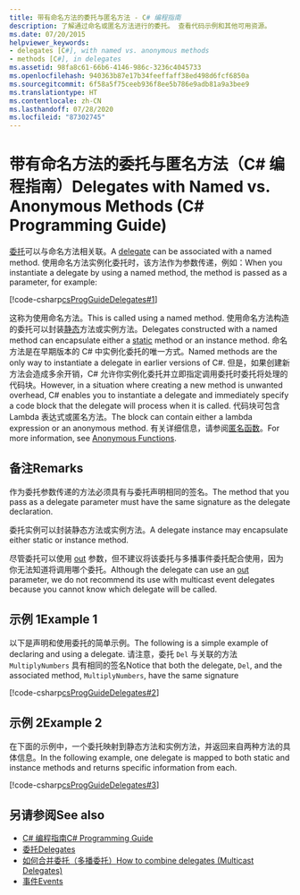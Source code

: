 ```yaml
---
title: 带有命名方法的委托与匿名方法 - C# 编程指南
description: 了解通过命名或匿名方法进行的委托。 查看代码示例和其他可用资源。
ms.date: 07/20/2015
helpviewer_keywords:
- delegates [C#], with named vs. anonymous methods
- methods [C#], in delegates
ms.assetid: 98fa8c61-66b6-4146-986c-3236c4045733
ms.openlocfilehash: 940363b87e17b34feeffaff38ed498d6fcf6850a
ms.sourcegitcommit: 6f58a5f75ceeb936f8ee5b786e9adb81a9a3bee9
ms.translationtype: HT
ms.contentlocale: zh-CN
ms.lasthandoff: 07/28/2020
ms.locfileid: "87302745"
---
```

# <a name="delegates-with-named-vs-anonymous-methods-c-programming-guide"></a><span data-ttu-id="d7bfd-104">带有命名方法的委托与匿名方法（C# 编程指南）</span><span class="sxs-lookup"><span data-stu-id="d7bfd-104">Delegates with Named vs. Anonymous Methods (C# Programming Guide)</span></span>
<span data-ttu-id="d7bfd-105">[委托](../../language-reference/builtin-types/reference-types.md)可以与命名方法相关联。</span><span class="sxs-lookup"><span data-stu-id="d7bfd-105">A [delegate](../../language-reference/builtin-types/reference-types.md) can be associated with a named method.</span></span> <span data-ttu-id="d7bfd-106">使用命名方法实例化委托时，该方法作为参数传递，例如：</span><span class="sxs-lookup"><span data-stu-id="d7bfd-106">When you instantiate a delegate by using a named method, the method is passed as a parameter, for example:</span></span>  
  
 [!code-csharp[csProgGuideDelegates#1](~/samples/snippets/csharp/VS_Snippets_VBCSharp/csProgGuideDelegates/CS/Delegates.cs#1)]  
  
 <span data-ttu-id="d7bfd-107">这称为使用命名方法。</span><span class="sxs-lookup"><span data-stu-id="d7bfd-107">This is called using a named method.</span></span> <span data-ttu-id="d7bfd-108">使用命名方法构造的委托可以封装[静态](../../language-reference/keywords/static.md)方法或实例方法。</span><span class="sxs-lookup"><span data-stu-id="d7bfd-108">Delegates constructed with a named method can encapsulate either a [static](../../language-reference/keywords/static.md) method or an instance method.</span></span> <span data-ttu-id="d7bfd-109">命名方法是在早期版本的 C# 中实例化委托的唯一方式。</span><span class="sxs-lookup"><span data-stu-id="d7bfd-109">Named methods are the only way to instantiate a delegate in earlier versions of C#.</span></span> <span data-ttu-id="d7bfd-110">但是，如果创建新方法会造成多余开销，C# 允许你实例化委托并立即指定调用委托时委托将处理的代码块。</span><span class="sxs-lookup"><span data-stu-id="d7bfd-110">However, in a situation where creating a new method is unwanted overhead, C# enables you to instantiate a delegate and immediately specify a code block that the delegate will process when it is called.</span></span> <span data-ttu-id="d7bfd-111">代码块可包含 Lambda 表达式或匿名方法。</span><span class="sxs-lookup"><span data-stu-id="d7bfd-111">The block can contain either a lambda expression or an anonymous method.</span></span> <span data-ttu-id="d7bfd-112">有关详细信息，请参阅[匿名函数](../statements-expressions-operators/anonymous-functions.md)。</span><span class="sxs-lookup"><span data-stu-id="d7bfd-112">For more information, see [Anonymous Functions](../statements-expressions-operators/anonymous-functions.md).</span></span>  
  
## <a name="remarks"></a><span data-ttu-id="d7bfd-113">备注</span><span class="sxs-lookup"><span data-stu-id="d7bfd-113">Remarks</span></span>  
 <span data-ttu-id="d7bfd-114">作为委托参数传递的方法必须具有与委托声明相同的签名。</span><span class="sxs-lookup"><span data-stu-id="d7bfd-114">The method that you pass as a delegate parameter must have the same signature as the delegate declaration.</span></span>  
  
 <span data-ttu-id="d7bfd-115">委托实例可以封装静态方法或实例方法。</span><span class="sxs-lookup"><span data-stu-id="d7bfd-115">A delegate instance may encapsulate either static or instance method.</span></span>  
  
 <span data-ttu-id="d7bfd-116">尽管委托可以使用 [out](../../language-reference/keywords/out-parameter-modifier.md) 参数，但不建议将该委托与多播事件委托配合使用，因为你无法知道将调用哪个委托。</span><span class="sxs-lookup"><span data-stu-id="d7bfd-116">Although the delegate can use an [out](../../language-reference/keywords/out-parameter-modifier.md) parameter, we do not recommend its use with multicast event delegates because you cannot know which delegate will be called.</span></span>  
  
## <a name="example-1"></a><span data-ttu-id="d7bfd-117">示例 1</span><span class="sxs-lookup"><span data-stu-id="d7bfd-117">Example 1</span></span>  
 <span data-ttu-id="d7bfd-118">以下是声明和使用委托的简单示例。</span><span class="sxs-lookup"><span data-stu-id="d7bfd-118">The following is a simple example of declaring and using a delegate.</span></span> <span data-ttu-id="d7bfd-119">请注意，委托 `Del` 与关联的方法 `MultiplyNumbers` 具有相同的签名</span><span class="sxs-lookup"><span data-stu-id="d7bfd-119">Notice that both the delegate, `Del`, and the associated method, `MultiplyNumbers`, have the same signature</span></span>  
  
 [!code-csharp[csProgGuideDelegates#2](~/samples/snippets/csharp/VS_Snippets_VBCSharp/csProgGuideDelegates/CS/Delegates.cs#2)]  
  
## <a name="example-2"></a><span data-ttu-id="d7bfd-120">示例 2</span><span class="sxs-lookup"><span data-stu-id="d7bfd-120">Example 2</span></span>  
 <span data-ttu-id="d7bfd-121">在下面的示例中，一个委托映射到静态方法和实例方法，并返回来自两种方法的具体信息。</span><span class="sxs-lookup"><span data-stu-id="d7bfd-121">In the following example, one delegate is mapped to both static and instance methods and returns specific information from each.</span></span>  
  
 [!code-csharp[csProgGuideDelegates#3](~/samples/snippets/csharp/VS_Snippets_VBCSharp/csProgGuideDelegates/CS/Delegates.cs#3)]  
  
## <a name="see-also"></a><span data-ttu-id="d7bfd-122">另请参阅</span><span class="sxs-lookup"><span data-stu-id="d7bfd-122">See also</span></span>

- [<span data-ttu-id="d7bfd-123">C# 编程指南</span><span class="sxs-lookup"><span data-stu-id="d7bfd-123">C# Programming Guide</span></span>](../index.md)
- [<span data-ttu-id="d7bfd-124">委托</span><span class="sxs-lookup"><span data-stu-id="d7bfd-124">Delegates</span></span>](./index.md)
- [<span data-ttu-id="d7bfd-125">如何合并委托（多播委托）</span><span class="sxs-lookup"><span data-stu-id="d7bfd-125">How to combine delegates (Multicast Delegates)</span></span>](./how-to-combine-delegates-multicast-delegates.md)
- [<span data-ttu-id="d7bfd-126">事件</span><span class="sxs-lookup"><span data-stu-id="d7bfd-126">Events</span></span>](../events/index.md)

